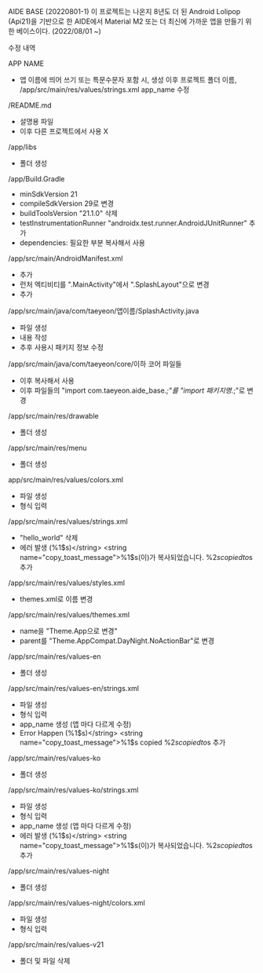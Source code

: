 AIDE BASE (20220801-1)
 이 프로젝트는 나온지 8년도 더 된 Android Lolipop (Api21)을 기반으로 한 AIDE에서 Material M2 또는 더 최신에 가까운 앱을 만들기 위한 베이스이다. (2022/08/01 ~)


수정 내역

APP NAME
- 앱 이름에 띄어 쓰기 또는 특문수문자 포함 시, 생성 이후 프로젝트 폴더 이름, /app/src/main/res/values/strings.xml app_name 수정

/README.md
- 설명용 파일
- 이후 다른 프로젝트에서 사용 X

/app/libs
- 폴더 생성

/app/Build.Gradle
- minSdkVersion 21
- compileSdkVersion 29로 변경
- buildToolsVersion "21.1.0" 삭제
- testInstrumentationRunner "androidx.test.runner.AndroidJUnitRunner" 추가
- dependencies: 필요한 부분 복사해서 사용

/app/src/main/AndroidManifest.xml
- <uses-permission android:name="android.permission.VIBRATE" /> 추가
- 런처 엑티비티를 ".MainActivity"에서 ".SplashLayout"으로 변경
- <activity android:name=".MainActivity"/> 추가

/app/src/main/java/com/taeyeon/앱이름/SplashActivity.java
- 파일 생성
- 내용 작성
- 추후 사용시 패키지 정보 수정

/app/src/main/java/com/taeyeon/core/이하 코어 파일들
 - 이후 복사해서 사용
 - 이후 파일들의 "import com.taeyeon.aide_base.*;"를 "import 패키지명.*;"로 변경
 
 /app/src/main/res/drawable
- 폴더 생성
 
/app/src/main/res/menu
- 폴더 생성

app/src/main/res/values/colors.xml
- 파일 생성
- 형식 입력
 
 /app/src/main/res/values/strings.xml
- "hello_world" 삭제
- <string name="error_happen">에러 발생 (%1$s)</string>
<string name="copy_toast_message">%1$s(이)가 복사되었습니다.</string>
<string name="copy_toast_message_with_label">%2$s copied to %1$s</string> 추가
 
/app/src/main/res/values/styles.xml
- themes.xml로 이름 변경
 
/app/src/main/res/values/themes.xml
- name을 "Theme.App으로 변경"
- parent를 "Theme.AppCompat.DayNight.NoActionBar"로 변경
 
/app/src/main/res/values-en
- 폴더 생성

/app/src/main/res/values-en/strings.xml
- 파일 생성
- 형식 입력
- app_name 생성 (앱 마다 다르게 수정)
- <string name="error_happen">Error Happen (%1$s)</string>
<string name="copy_toast_message">%1$s copied</string>
<string name="copy_toast_message_with_label">%2$s copied to %1$s</string> 추가
  
/app/src/main/res/values-ko
- 폴더 생성
 
 /app/src/main/res/values-ko/strings.xml
- 파일 생성
- 형식 입력
- app_name 생성 (앱 마다 다르게 수정)
- <string name="error_happen">에러 발생 (%1$s)</string> 
<string name="copy_toast_message">%1$s(이)가 복사되었습니다.</string>
<string name="copy_toast_message_with_label">%2$s copied to %1$s</string> 추가
 
/app/src/main/res/values-night
- 폴더 생성

/app/src/main/res/values-night/colors.xml
- 파일 생성
- 형식 입력
 
/app/src/main/res/values-v21
- 폴더 및 파일 삭제